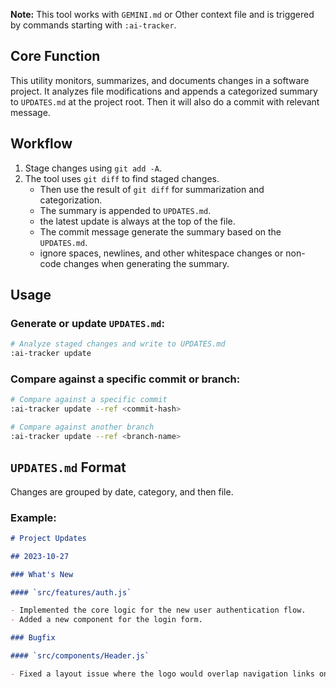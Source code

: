 **Note:** This tool works with `GEMINI.md` or Other context file and is triggered by commands starting with `:ai-tracker`.

## Core Function

This utility monitors, summarizes, and documents changes in a software project. It analyzes file modifications and appends a categorized summary to `UPDATES.md` at the project root. Then it will also do a commit with relevant message.

## Workflow

1.  Stage changes using `git add -A`.
2.  The tool uses `git diff` to find staged changes.
    - Then use the result of `git diff` for summarization and categorization.
    - The summary is appended to `UPDATES.md`.
    - the latest update is always at the top of the file.
    - The commit message generate the summary based on the `UPDATES.md`.
    - ignore spaces, newlines, and other whitespace changes or non-code changes when generating the summary.

## Usage

### Generate or update `UPDATES.md`:

```bash
# Analyze staged changes and write to UPDATES.md
:ai-tracker update
```

### Compare against a specific commit or branch:

```bash
# Compare against a specific commit
:ai-tracker update --ref <commit-hash>

# Compare against another branch
:ai-tracker update --ref <branch-name>
```

## `UPDATES.md` Format

Changes are grouped by date, category, and then file.

### Example:

```markdown
# Project Updates

## 2023-10-27

### What's New

#### `src/features/auth.js`

- Implemented the core logic for the new user authentication flow.
- Added a new component for the login form.

### Bugfix

#### `src/components/Header.js`

- Fixed a layout issue where the logo would overlap navigation links on smaller screens.
```